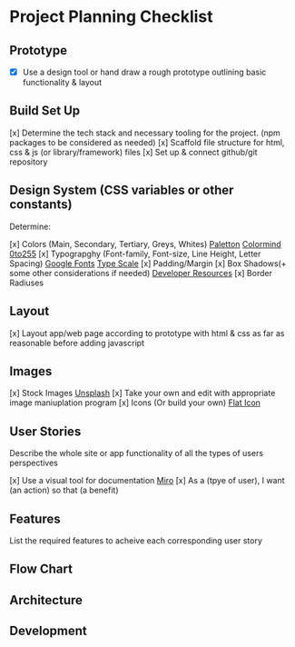 # Project Planning Checklist


## Prototype

- [x] Use a design tool or hand draw a rough prototype outlining basic functionality & layout


## Build Set Up

[x] Determine the tech stack and necessary tooling for the project. (npm packages to be considered as needed)
[x] Scaffold file structure for html, css & js (or library/framework) files
[x] Set up & connect github/git repository


## Design System (CSS variables or other constants)

Determine:

[x] Colors (Main, Secondary, Tertiary, Greys, Whites) [Paletton](https://paletton.com/#uid=1000u0kllllaFw0g0qFqFg0w0aF) [Colormind](http://colormind.io/) [0to255](https://www.0to255.com/)
[x] Typograpghy (Font-family, Font-size, Line Height, Letter Spacing) [Google Fonts](https://fonts.google.com/) [Type Scale](https://type-scale.com/)
[x] Padding/Margin
[x] Box Shadows(+ some other considerations if needed) [Developer Resources](https://rexwebmedia.hashnode.dev/resources-for-web-developers)
[x] Border Radiuses


## Layout

[x] Layout app/web page according to prototype with html & css as far as reasonable before adding javascript


## Images

[x] Stock Images [Unsplash](https://unsplash.com/)
[x] Take your own and edit with appropriate image maniuplation program
[x] Icons (Or build your own) [Flat Icon](https://www.flaticon.com/)


## User Stories

Describe the whole site or app functionality of all the types of users perspectives

[x] Use a visual tool for documentation [Miro](https://miro.com)
[x] As a (tpye of user), I want (an action) so that (a benefit)

## Features

List the required features to acheive each corresponding user story


## Flow Chart


## Architecture


## Development
